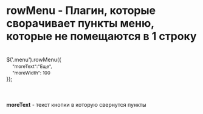 # rowMenu - Плагин, которые сворачивает пункты меню, которые не помещаются в 1 строку
<br>
$('.menu').rowMenu({<br>
&nbsp;&nbsp;&nbsp;&nbsp;<span style="font-size: 12px;">"moreText":"Еще",</span><br>
&nbsp;&nbsp;&nbsp;&nbsp;<span style="font-size: 12px;">"moreWidth": 100</span><br>
});
<br>
<br>
<br>
<br>
<b>moreText</b> - текст кнопки в которую свернутся пункты
